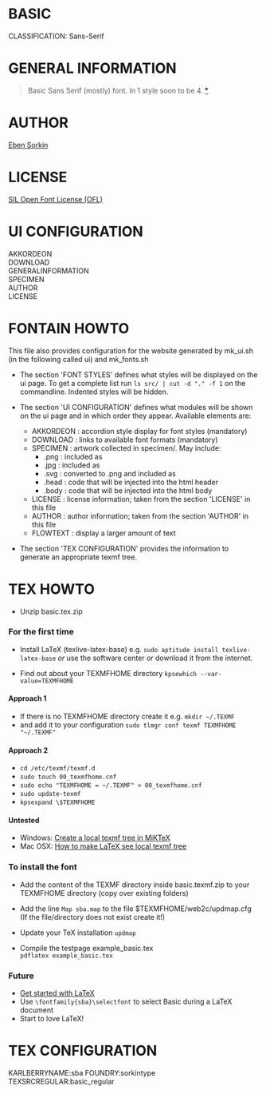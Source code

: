 BASIC
=====
CLASSIFICATION: Sans-Serif


GENERAL INFORMATION
===================

> Basic Sans Serif (mostly) font. 
> In 1 style soon to be 4.
> [**°**](https://github.com/EbenSorkin/Basic)


AUTHOR
======
[Eben Sorkin](https://github.com/EbenSorkin)


LICENSE
=======
[SIL Open Font License (OFL)](http://scripts.sil.org/OFL)


UI CONFIGURATION
================
AKKORDEON    
DOWNLOAD     
GENERALINFORMATION    
SPECIMEN     
AUTHOR     
LICENSE    

FONTAIN HOWTO
=============
This file also provides configuration for the website generated by 
mk_ui.sh (in the following called ui) and mk_fonts.sh

- The section 'FONT STYLES' defines what styles will be displayed on the ui 
  page. To get a complete list run `ls src/ | cut -d "." -f 1` on the 
  commandline. Indented styles will be hidden.

- The section 'UI CONFIGURATION' defines what modules will be shown on the ui 
  page and in which order they appear. Available elements are:

  - AKKORDEON :  accordion style display for font styles (mandatory)
  - DOWNLOAD  :  links to available font formats (mandatory)
  - SPECIMEN  :  artwork collected in specimen/. May include:
    - .png    :  included as <img>
    - .jpg    :  included as <img>
    - .svg    :  converted to .png and included as <img>
    - .head   :  code that will be injected into the html header
    - .body   :  code that will be injected into the html body
  - LICENSE   :  license information; 
                 taken from the section 'LICENSE' in this file
  - AUTHOR    :  author information; 
                 taken from the section 'AUTHOR' in this file
  - FLOWTEXT  :  display a larger amount of text        

- The section 'TEX CONFIGURATION' provides the information to generate an 
  appropriate texmf tree.



TEX HOWTO
=========

- Unzip basic.tex.zip

### For the first time

- Install LaTeX (texlive-latex-base)
  e.g. `sudo aptitude install texlive-latex-base`
 _or_ use the software center
 _or_ download it from the internet.

- Find out about your TEXMFHOME directory
 `kpsewhich --var-value=TEXMFHOME`

#### Approach **1**

- If there is no TEXMFHOME directory create it
  e.g. `mkdir ~/.TEXMF`
- and add it to your configuration
 `sudo tlmgr conf texmf TEXMFHOME "~/.TEXMF"`

#### Approach **2**

- `cd /etc/texmf/texmf.d`
- `sudo touch 00_texmfhome.cnf`
- `sudo echo "TEXMFHOME = ~/.TEXMF" > 00_texmfhome.cnf`
- `sudo update-texmf`
- `kpsexpand \$TEXMFHOME`

#### Untested

- Windows: [Create a local texmf tree in MiKTeX](http://tex.stackexchange.com/questions/69483/create-a-local-texmf-tree-in-miktex)
- Mac OSX: [How to make LaTeX see local texmf tree](http://tex.stackexchange.com/questions/30494/how-to-make-latex-see-local-texmf-tree)

### To install the font

- Add the content of the TEXMF directory inside
  basic.texmf.zip to your TEXMFHOME directory
  (copy over existing folders)

- Add the line `Map sba.map`
  to the file $TEXMFHOME/web2c/updmap.cfg
  (If the file/directory does not exist create it!)

- Update your TeX installation
 `updmap`

- Compile the testpage example_basic.tex    
 `pdflatex example_basic.tex`

### Future

- [Get started with LaTeX](http://en.wikibooks.org/wiki/LaTeX)
- Use `\fontfamily{sba}\selectfont` to select Basic
  during a LaTeX document
- Start to love LaTeX!




TEX CONFIGURATION
=================
KARLBERRYNAME:sba
FOUNDRY:sorkintype
TEXSRCREGULAR:basic_regular    


